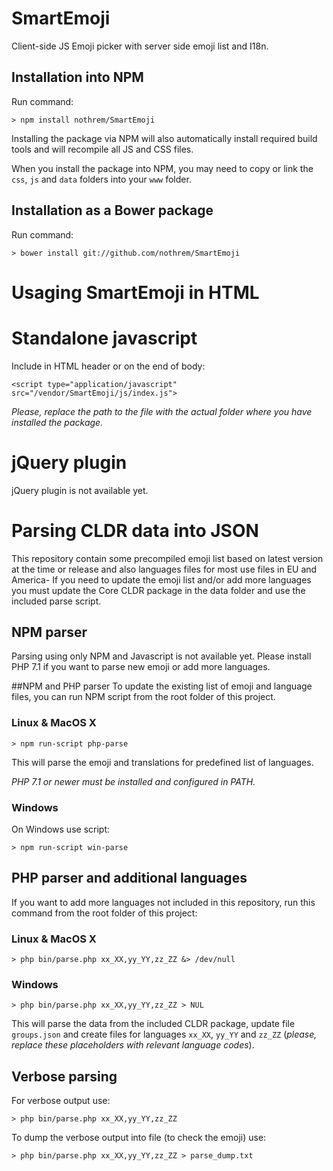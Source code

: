 # SmartEmoji
Client-side JS Emoji picker with server side emoji list and I18n.

## Installation into NPM
Run command:

```> npm install nothrem/SmartEmoji```

Installing the package via NPM will also automatically install required build tools and will recompile all JS and CSS files.

When you install the package into NPM, you may need to copy or link the `css`, `js` and `data` folders
into your `www` folder. 

## Installation as a Bower package
Run command:

```> bower install git://github.com/nothrem/SmartEmoji```

# Usaging SmartEmoji in HTML

# Standalone javascript

Include in HTML header or on the end of body:

```<script type="application/javascript" src="/vendor/SmartEmoji/js/index.js">```

_Please, replace the path to the file with the actual folder where you have installed the package._

# jQuery plugin
jQuery plugin is not available yet.

# Parsing CLDR data into JSON
This repository contain some precompiled emoji list based on latest version at the time or release and also languages
files for most use files in EU and America- If you need to update the emoji list and/or add more languages you must
update the Core CLDR package in the data folder and use the included parse script. 

## NPM parser
Parsing using only NPM and Javascript is not available yet.
Please install PHP 7.1 if you want to parse new emoji or add more languages.

##NPM and PHP parser
To update the existing list of emoji and language files, you can run NPM script from the root folder of this project.

### Linux & MacOS X
```> npm run-script php-parse```

This will parse the emoji and translations for predefined list of languages.

_PHP 7.1 or newer must be installed and configured in PATH._

### Windows
On Windows use script:

```> npm run-script win-parse```

## PHP parser and additional languages
If you want to add more languages not included in this repository, run this command from the root folder of this project:

### Linux & MacOS X
```> php bin/parse.php xx_XX,yy_YY,zz_ZZ &> /dev/null```

### Windows
```> php bin/parse.php xx_XX,yy_YY,zz_ZZ > NUL```

This will parse the data from the included CLDR package, update file `groups.json` and create files for languages
`xx_XX`, `yy_YY` and `zz_ZZ` (_please, replace these placeholders with relevant language codes_).

## Verbose parsing
For verbose output use:

```> php bin/parse.php xx_XX,yy_YY,zz_ZZ```

To dump the verbose output into file (to check the emoji) use:

```> php bin/parse.php xx_XX,yy_YY,zz_ZZ > parse_dump.txt```
